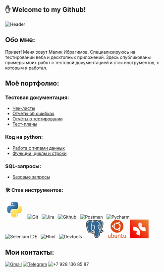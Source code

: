 ## :hand:  Welcome to my Github!
![Header](https://github.com/Malibragim/Malibragim/blob/main/gif%20and%20icons/programmer-bug.gif)

## Обо мне:
Привет! Меня зовут Малик Ибрагимов. Специализируюсь на тестировании веба и десктопных приложений. Здесь опубликованы примеры моих работ с тестовой документацией и стэк инструментов, с которым я работал.


## Моё портфолио:
### Тестовая документация:
- [Чек-листы](https://github.com/Malibragim/Check-lists.git)
- [Отчёты об ошибках](https://github.com/Malibragim/Bug-reports.git)
- [Отчёты о тестировании](https://github.com/Malibragim/Test-report.git)
- [Тест-планы](https://github.com/Malibragim/Test-plans.git)


### Код на python:
- [Работа с типами данных](https://colab.research.google.com/drive/1x99j_g5k9BVTJ2ZSiVbUYXnqzE1w9iTE)
- [Функции, циклы и строки](https://colab.research.google.com/drive/1vrkPqbQv70XgevYp7CZhzeyfiI4-Vkgt)

### SQL-запросы:
- [Базовые запросы](https://colab.research.google.com/drive/1oJ3CTr63yXlsJkAj-xsmt1BcCQwvmpLX)

### :hammer_and_wrench: Стек инструментов:
<div>
     <img src="https://github.com/Malibragim/Malibragim/blob/main/gif%20and%20icons/python-original.svg" title = 'Python' alt = 'Python' width = '60' height="60"> &nbsp;
     <img src = "https://raw.githubusercontent.com/Malibragim/Malibragim/main/gif%20and%20icons/Git-Icon-1788C.png" title="Git" alt="Git" width="60" height="60"/> &nbsp;
     <img src = "https://github.com/Malibragim/Malibragim/blob/main/gif%20and%20icons/Jira.png" title="Jira" alt="Jira" width="60" height="60"/> &nbsp;
     <img src = "https://github.com/Malibragim/Malibragim/blob/main/gif%20and%20icons/Octicons-mark-github.svg.png" title = 'Github' alt = 'Github' width="60" height="60"/> &nbsp;
     <img src = 'https://github.com/Malibragim/Malibragim/blob/main/gif%20and%20icons/Postman.png' title = 'Postman' alt = 'Postman' width="60" height="60"/> &nbsp;
     <img src = 'https://github.com/Malibragim/Malibragim/blob/main/gif%20and%20icons/PyCharm_Icon.svg.png' title = 'Pycharm' alt = 'Pycharm' width="60" height="60"/> &nbsp;
     <img src = 'https://github.com/Malibragim/Malibragim/blob/main/gif%20and%20icons/selenium-ide128.png' title = 'Selenium IDE' alt = 'Selenium IDE' width="60" height="60"/> &nbsp;
     <img src = 'https://github.com/Malibragim/Malibragim/blob/main/gif%20and%20icons/1682257270_papik-pro-p-html-stikeri-vektor-8.png' title = 'Html' alt = 'Html' width="60" height="60"/> &nbsp;
     <img src = 'https://github.com/Malibragim/Malibragim/blob/main/gif%20and%20icons/4.png' title = 'Devtools' alt = 'Devtools' width="60" height="60"/> &nbsp;
     <img src = 'https://github.com/Malibragim/Malibragim/blob/main/gif%20and%20icons/postgresql-original.svg' title = 'PostgreSQL' alt = 'PostgreSQL' width="60" height="60"/> &nbsp;
     <img src = 'https://github.com/Malibragim/Malibragim/blob/main/gif%20and%20icons/ubuntu-plain-wordmark.svg' title = 'Ubuntu' alt = 'Ubuntu'  width = '60' height = '60'/> &nbsp;
     <img src = 'https://github.com/Malibragim/Malibragim/blob/main/gif%20and%20icons/%D0%B8%D0%BD%D1%82%D0%B5%D0%BB%D0%BB%D0%B5%D0%BA%D1%82%D1%83%D0%B0%D0%BB%D1%8C%D0%BD%D0%B0%D1%8F%20%D0%BA%D0%B0%D1%80%D1%82%D0%B0%20xmind.png' title = 'Xmind' alt = 'Xmind' width = '60' height = '60'/> &nbsp;
</div>

## Мои контакты:

[![Gmail](https://img.shields.io/badge/-Gmail-090909?style=for-the-badge&logo=Gmail&logoColor)](malikibragimov890@gmail.com)
[![Telegram](https://img.shields.io/badge/-Telegram-090909?style=for-the-badge&logo=Telegram&logoColor)](http://t.me/Malibragim)
![+7 928 136 85 87](https://img.shields.io/badge/-+7_928_136_85_87-090909?style=for-the-badge&logo=&logoColor)


